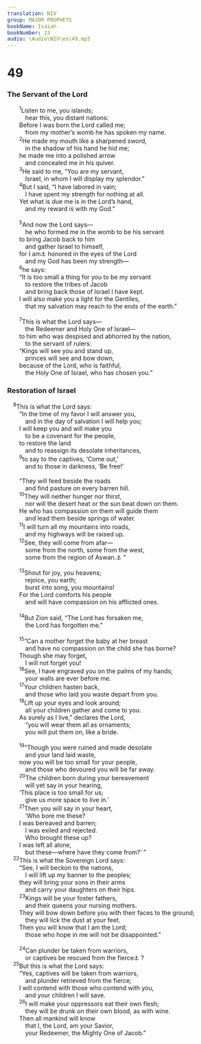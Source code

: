 ```yaml
---
translation: NIV
group: MAJOR PROPHETS
bookName: Isaiah 
bookNumber: 23
audio: \Audio\NIV\es\49.mp3
---
```


<div class="title"><h1>49</h1><h3>The Servant of the Lord </h3></div>
<span class="verse es_49_1">  <sup>1</sup>Listen to me, you islands; <br/>   hear this, you distant nations: <br/>  Before I was born the Lord called me; <br/>   from my mother’s womb he has spoken my name. <br/></span>
<span class="verse es_49_2">  <sup>2</sup>He made my mouth like a sharpened sword, <br/>   in the shadow of his hand he hid me; <br/>  he made me into a polished arrow <br/>   and concealed me in his quiver. <br/></span>
<span class="verse es_49_3">  <sup>3</sup>He said to me, “You are my servant, <br/>   Israel, in whom I will display my splendor.” <br/></span>
<span class="verse es_49_4">  <sup>4</sup>But I said, “I have labored in vain; <br/>   I have spent my strength for nothing at all. <br/>  Yet what is due me is in the Lord’s hand, <br/>   and my reward is with my God.” <br/><br/></span>
<span class="verse es_49_5">  <sup>5</sup>And now the Lord says— <br/>   he who formed me in the womb to be his servant <br/>  to bring Jacob back to him <br/>   and gather Israel to himself, <br/>  for I am<a data-toggle="tooltip" data-placement="bottom" title="Or him, / but Israel would not be gathered; / yet I will be">⚓</a> honored in the eyes of the Lord<br/>   and my God has been my strength— <br/></span>
<span class="verse es_49_6">  <sup>6</sup>he says: <br/>  “It is too small a thing for you to be my servant <br/>   to restore the tribes of Jacob <br/>   and bring back those of Israel I have kept. <br/>  I will also make you a light for the Gentiles, <br/>   that my salvation may reach to the ends of the earth.” <br/><br/></span>
<span class="verse es_49_7">  <sup>7</sup>This is what the Lord says— <br/>   the Redeemer and Holy One of Israel— <br/>  to him who was despised and abhorred by the nation, <br/>   to the servant of rulers: <br/>  “Kings will see you and stand up, <br/>   princes will see and bow down, <br/>  because of the Lord, who is faithful, <br/>   the Holy One of Israel, who has chosen you.” <br/></span>
<div class="title"><h3>Restoration of Israel </h3></div>
<span class="verse es_49_8"> <sup>8</sup>This is what the Lord says: <br/>  “In the time of my favor I will answer you, <br/>   and in the day of salvation I will help you; <br/>  I will keep you and will make you <br/>   to be a covenant for the people, <br/>  to restore the land <br/>   and to reassign its desolate inheritances, <br/></span>
<span class="verse es_49_9">  <sup>9</sup>to say to the captives, ‘Come out,’ <br/>   and to those in darkness, ‘Be free!’ <br/><br/>  “They will feed beside the roads <br/>   and find pasture on every barren hill. <br/></span>
<span class="verse es_49_10">  <sup>10</sup>They will neither hunger nor thirst, <br/>   nor will the desert heat or the sun beat down on them. <br/>  He who has compassion on them will guide them <br/>   and lead them beside springs of water. <br/></span>
<span class="verse es_49_11">  <sup>11</sup>I will turn all my mountains into roads, <br/>   and my highways will be raised up. <br/></span>
<span class="verse es_49_12">  <sup>12</sup>See, they will come from afar— <br/>   some from the north, some from the west, <br/>   some from the region of Aswan.<a data-toggle="tooltip" data-placement="bottom" title="Dead Sea Scrolls; Masoretic Text Sinim">⚓</a> ” <br/><br/></span>
<span class="verse es_49_13">  <sup>13</sup>Shout for joy, you heavens; <br/>   rejoice, you earth; <br/>   burst into song, you mountains! <br/>  For the Lord comforts his people <br/>   and will have compassion on his afflicted ones. <br/><br/></span>
<span class="verse es_49_14">  <sup>14</sup>But Zion said, “The Lord has forsaken me, <br/>   the Lord has forgotten me.” <br/><br/></span>
<span class="verse es_49_15">  <sup>15</sup>“Can a mother forget the baby at her breast <br/>   and have no compassion on the child she has borne? <br/>  Though she may forget, <br/>   I will not forget you! <br/></span>
<span class="verse es_49_16">  <sup>16</sup>See, I have engraved you on the palms of my hands; <br/>   your walls are ever before me. <br/></span>
<span class="verse es_49_17">  <sup>17</sup>Your children hasten back, <br/>   and those who laid you waste depart from you. <br/></span>
<span class="verse es_49_18">  <sup>18</sup>Lift up your eyes and look around; <br/>   all your children gather and come to you. <br/>  As surely as I live,” declares the Lord, <br/>   “you will wear them all as ornaments; <br/>   you will put them on, like a bride. <br/><br/></span>
<span class="verse es_49_19">  <sup>19</sup>“Though you were ruined and made desolate <br/>   and your land laid waste, <br/>  now you will be too small for your people, <br/>   and those who devoured you will be far away. <br/></span>
<span class="verse es_49_20">  <sup>20</sup>The children born during your bereavement <br/>   will yet say in your hearing, <br/>  ‘This place is too small for us; <br/>   give us more space to live in.’ <br/></span>
<span class="verse es_49_21">  <sup>21</sup>Then you will say in your heart, <br/>   ‘Who bore me these? <br/>  I was bereaved and barren; <br/>   I was exiled and rejected. <br/>   Who brought these up? <br/>  I was left all alone, <br/>   but these—where have they come from?’ ” <br/></span>
<span class="verse es_49_22"> <sup>22</sup>This is what the Sovereign Lord says: <br/>  “See, I will beckon to the nations, <br/>   I will lift up my banner to the peoples; <br/>  they will bring your sons in their arms <br/>   and carry your daughters on their hips. <br/></span>
<span class="verse es_49_23">  <sup>23</sup>Kings will be your foster fathers, <br/>   and their queens your nursing mothers. <br/>  They will bow down before you with their faces to the ground; <br/>   they will lick the dust at your feet. <br/>  Then you will know that I am the Lord; <br/>   those who hope in me will not be disappointed.” <br/><br/></span>
<span class="verse es_49_24">  <sup>24</sup>Can plunder be taken from warriors, <br/>   or captives be rescued from the fierce<a data-toggle="tooltip" data-placement="bottom" title="Dead Sea Scrolls, Vulgate and Syriac (see also Septuagint and verse 25); Masoretic Text righteous">⚓</a> ? <br/></span>
<span class="verse es_49_25"> <sup>25</sup>But this is what the Lord says: <br/>  “Yes, captives will be taken from warriors, <br/>   and plunder retrieved from the fierce; <br/>  I will contend with those who contend with you, <br/>   and your children I will save. <br/></span>
<span class="verse es_49_26">  <sup>26</sup>I will make your oppressors eat their own flesh; <br/>   they will be drunk on their own blood, as with wine. <br/>  Then all mankind will know <br/>   that I, the Lord, am your Savior, <br/>   your Redeemer, the Mighty One of Jacob.” <br/></span>
